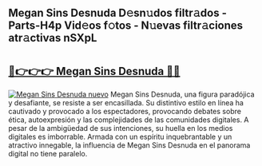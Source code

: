 ## Megan Sins Desnuda D𝚎sn𝚞dos filtr𝚊dos - Parts-H4p Vid𝚎os f𝚘tos - N𝚞evas filtr𝚊ciones atr𝚊ctivas nSXpL

# <h2><a href="http://mb0luu.tromn.icu/?c=Megan+Sins+Desnuda">🔗👉👉👉 Megan Sins Desnuda 🔗🔗</a></h2>

[![Megan Sins Desnuda nuevo](https://i.imgur.com/pEAQMta.gif)](http://mb0luu.tromn.icu/?c=Megan+Sins+Desnuda)
Megan Sins Desnuda, una figura paradójica y desafiante, se resiste a ser encasillada. Su distintivo estilo en línea ha cautivado y provocado a los espectadores, provocando debates sobre ética, autoexpresión y las complejidades de las comunidades digitales. A pesar de la ambigüedad de sus intenciones, su huella en los medios digitales es imborrable. Armada con un espíritu inquebrantable y un atractivo innegable, la influencia de Megan Sins Desnuda en el panorama digital no tiene paralelo.

